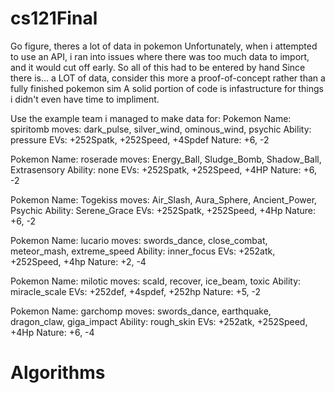 # cs121Final
 Go figure, theres a lot of data in pokemon
Unfortunately, when i attempted to use an API, i ran into issues where there was too much data to import, and it would cut off early.
So all of this had to be entered by hand
Since there is... a LOT of data, consider this more a proof-of-concept rather than a fully finished pokemon sim
A solid portion of code is infastructure for things i didn't even have time to impliment.

  Use the example team i managed to make data for:
  Pokemon Name: spiritomb
  moves:
  dark_pulse, silver_wind, ominous_wind, psychic
  Ability: pressure
  EVs:
  +252Spatk, +252Speed, +4Spdef
  Nature:
  +6, -2
  
  
  Pokemon Name: roserade
  moves:
  Energy_Ball, Sludge_Bomb, Shadow_Ball, Extrasensory
  Ability: none
  EVs:
  +252Spatk, +252Speed, +4HP
  Nature:
  +6, -2
  
  
  Pokemon Name: Togekiss
  moves:
  Air_Slash, Aura_Sphere, Ancient_Power, Psychic
  Ability: Serene_Grace
  EVs:
  +252Spatk, +252Speed, +4Hp
  Nature:
  +6, -2
  
  
  Pokemon Name: lucario
  moves:
  swords_dance, close_combat, meteor_mash, extreme_speed
  Ability: inner_focus
  EVs:
  +252atk, +252Speed, +4hp
  Nature:
  +2, -4
  
  
  Pokemon Name: milotic
  moves:
  scald, recover, ice_beam, toxic
  Ability: miracle_scale
  EVs:
  +252def, +4spdef, +252hp
  Nature:
  +5, -2
  
  
  Pokemon Name: garchomp
  moves:
  swords_dance, earthquake, dragon_claw, giga_impact
  Ability: rough_skin
  EVs:
  +252atk, +252Speed, +4Hp
  Nature:
  +6, -4


  # Algorithms

